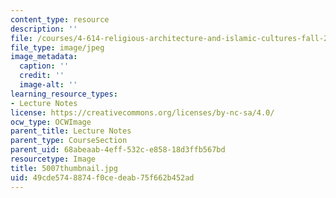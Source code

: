 ```yaml
---
content_type: resource
description: ''
file: /courses/4-614-religious-architecture-and-islamic-cultures-fall-2002/49cde5748874f0cedeab75f662b452ad_5007thumbnail.jpg
file_type: image/jpeg
image_metadata:
  caption: ''
  credit: ''
  image-alt: ''
learning_resource_types:
- Lecture Notes
license: https://creativecommons.org/licenses/by-nc-sa/4.0/
ocw_type: OCWImage
parent_title: Lecture Notes
parent_type: CourseSection
parent_uid: 68abeaab-4eff-532c-e858-18d3ffb567bd
resourcetype: Image
title: 5007thumbnail.jpg
uid: 49cde574-8874-f0ce-deab-75f662b452ad
---
```

